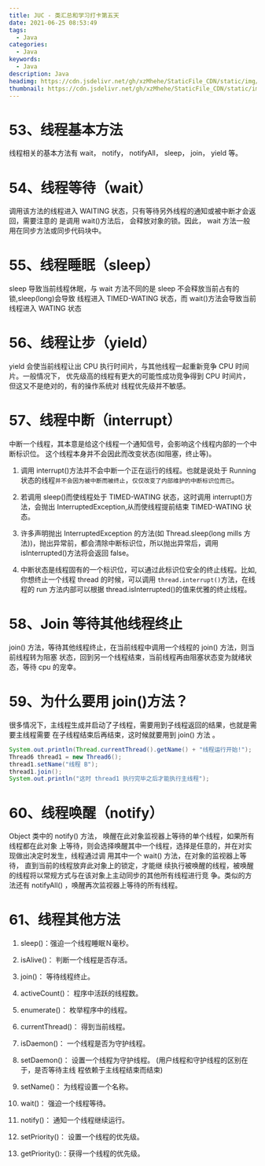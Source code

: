 ```yaml
---
title: JUC - 类汇总和学习打卡第五天
date: 2021-06-25 08:53:49
tags:
  - Java
categories:
  - Java
keywords:
  - Java
description: Java
headimg: https://cdn.jsdelivr.net/gh/xzMhehe/StaticFile_CDN/static/img/20210625075644.png
thumbnail: https://cdn.jsdelivr.net/gh/xzMhehe/StaticFile_CDN/static/img/20210625075644.png
---
```


# 53、线程基本方法
线程相关的基本方法有 wait， notify， notifyAll， sleep， join， yield 等。

# 54、线程等待（wait）
调用该方法的线程进入 WAITING 状态，只有等待另外线程的通知或被中断才会返回，需要注意的 是调用 wait()方法后， 会释放对象的锁。因此， wait 方法一般用在同步方法或同步代码块中。

# 55、线程睡眠（sleep）
sleep 导致当前线程休眠，与 wait 方法不同的是 sleep 不会释放当前占有的锁,sleep(long)会导致 线程进入 TIMED-WATING 状态，而 wait()方法会导致当前线程进入 WATING 状态

# 56、线程让步（yield）
yield 会使当前线程让出 CPU 执行时间片，与其他线程一起重新竞争 CPU 时间片。一般情况下， 优先级高的线程有更大的可能性成功竞争得到 CPU 时间片， 但这又不是绝对的，有的操作系统对 线程优先级并不敏感。

# 57、线程中断（interrupt）
中断一个线程，其本意是给这个线程一个通知信号，会影响这个线程内部的一个中断标识位。 这个线程本身并不会因此而改变状态(如阻塞，终止等)。


1. 调用 interrupt()方法并不会中断一个正在运行的线程。也就是说处于 Running 状态的线程`并不会因为被中断而被终止`，`仅仅改变了内部维护的中断标识位而已`。

2. 若调用 sleep()而使线程处于 TIMED-WATING 状态，这时调用 interrupt()方法，会抛出 InterruptedException,从而使线程提前结束 TIMED-WATING 状态。

3. 许多声明抛出 InterruptedException 的方法(如 Thread.sleep(long mills 方法))，抛出异常前，都会清除中断标识位，所以抛出异常后，调用 isInterrupted()方法将会返回 false。

4. 中断状态是线程固有的一个标识位，可以通过此标识位安全的终止线程。比如,你想终止一个线程 thread 的时候，可以调用 `thread.interrupt()`方法，在线程的 run 方法内部可以根据 thread.isInterrupted()的值来优雅的终止线程。

# 58、Join 等待其他线程终止
join() 方法，等待其他线程终止，在当前线程中调用一个线程的 join() 方法，则当前线程转为阻塞 状态，回到另一个线程结束，当前线程再由阻塞状态变为就绪状态，等待 cpu 的宠幸。

# 59、为什么要用 join()方法？
很多情况下，主线程生成并启动了子线程，需要用到子线程返回的结果，也就是需要主线程需要 在子线程结束后再结束，这时候就要用到 join() 方法 。

```java
System.out.println(Thread.currentThread().getName() + "线程运行开始!"); 
Thread6 thread1 = new Thread6();
thread1.setName("线程 B");
thread1.join();
System.out.println("这时 thread1 执行完毕之后才能执行主线程");
```

# 60、线程唤醒（notify）
Object 类中的 notify() 方法， 唤醒在此对象监视器上等待的单个线程，如果所有线程都在此对象 上等待，则会选择唤醒其中一个线程，选择是任意的，并在对实现做出决定时发生，线程通过调 用其中一个 wait() 方法，在对象的监视器上等待， 直到当前的线程放弃此对象上的锁定，才能继 续执行被唤醒的线程，被唤醒的线程将以常规方式与在该对象上主动同步的其他所有线程进行竞 争。类似的方法还有 notifyAll() ，唤醒再次监视器上等待的所有线程。

# 61、线程其他方法
1. sleep()：强迫一个线程睡眠Ｎ毫秒。

2. isAlive()： 判断一个线程是否存活。

3. join()： 等待线程终止。

4. activeCount()： 程序中活跃的线程数。

5. enumerate()： 枚举程序中的线程。

6. currentThread()： 得到当前线程。

7. isDaemon()： 一个线程是否为守护线程。

8. setDaemon()： 设置一个线程为守护线程。 (用户线程和守护线程的区别在于，是否等待主线 程依赖于主线程结束而结束)

9. setName()： 为线程设置一个名称。

10. wait()： 强迫一个线程等待。

11. notify()： 通知一个线程继续运行。

11. setPriority()： 设置一个线程的优先级。

12. getPriority():：获得一个线程的优先级。

